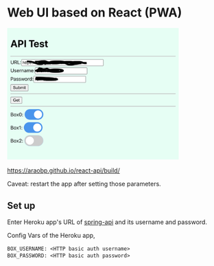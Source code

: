 # Web UI based on React (PWA)

<img src="./doc/BoxesOnReact.png" width=400>

https://araobp.github.io/react-api/build/

Caveat: restart the app after setting those parameters.

## Set up

Enter Heroku app's URL of [spring-api](https://github.com/araobp/spring-api) and its username and password.

Config Vars of the Heroku app,
```
BOX_USERNAME: <HTTP basic auth username>
BOX_PASSWORD: <HTTP basic auth password>
```

